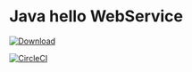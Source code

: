 Java hello WebService
=====================

[ ![Download](https://api.bintray.com/packages/lwhsu/maven/hello-ws/images/download.svg) ](https://bintray.com/lwhsu/maven/hello-ws/_latestVersion)

[![CircleCI](https://circleci.com/gh/lwhsu/java-hello-ws.svg?style=svg)](https://circleci.com/gh/lwhsu/java-hello-ws)
